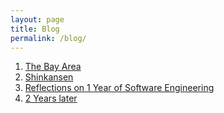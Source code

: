 ```yaml
---
layout: page
title: Blog
permalink: /blog/
---
```


1. [The Bay Area](/the-bay-area)
2. [Shinkansen](/shinkansen)
3. [Reflections on 1 Year of Software Engineering](/1-year)
4. [2 Years later](/2-years)